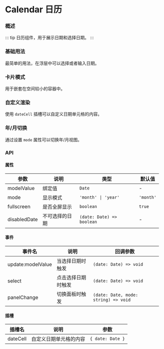 # Calendar 日历

### 概述

::: tip
日历组件，用于展示日期和选择日期。
:::

### 基础用法

最简单的用法，在浮层中可以选择或者输入日期。

<demo src="../demos/calendar/calendar-01-basic.vue"></demo>

### 卡片模式

用于嵌套在空间较小的容器中。

<demo src="../demos/calendar/calendar-02-card.vue"></demo>

### 自定义渲染

使用 `dateCell` 插槽可以自定义日期单元格的内容。

<demo src="../demos/calendar/calendar-03-custom.vue"></demo>

### 年/月切换

通过设置 `mode` 属性可以切换年/月视图。

<demo src="../demos/calendar/calendar-04-mode.vue"></demo>

### API

#### 属性

| 参数 | 说明 | 类型 | 默认值 |
| --- | --- | --- | --- |
| modelValue | 绑定值 | `Date` | - |
| mode | 显示模式 | `'month' \| 'year'` | `'month'` |
| fullscreen | 是否全屏显示 | `boolean` | `true` |
| disabledDate | 不可选择的日期 | `(date: Date) => boolean` | - |

#### 事件

| 事件名 | 说明 | 回调参数 |
| --- | --- | --- |
| update:modelValue | 当选择日期时触发 | `(date: Date) => void` |
| select | 点击选择日期时触发 | `(date: Date) => void` |
| panelChange | 切换面板时触发 | `(date: Date, mode: string) => void` |

#### 插槽

| 插槽名 | 说明 | 参数 |
| --- | --- | --- |
| dateCell | 自定义日期单元格的内容 | `{ date: Date }` |